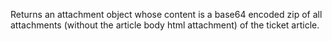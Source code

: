 Returns an attachment object whose content is a base64 encoded zip of all attachments (without the article body html attachment) of the ticket article.
